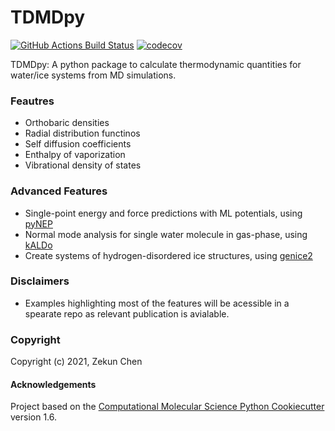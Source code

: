 TDMDpy
==============================
[//]: # (Badges)
[![GitHub Actions Build Status](https://github.com/REPLACE_WITH_OWNER_ACCOUNT/tdmdpy/workflows/CI/badge.svg)](https://github.com/REPLACE_WITH_OWNER_ACCOUNT/tdmdpy/actions?query=workflow%3ACI)
[![codecov](https://codecov.io/gh/REPLACE_WITH_OWNER_ACCOUNT/TDMDpy/branch/master/graph/badge.svg)](https://codecov.io/gh/REPLACE_WITH_OWNER_ACCOUNT/TDMDpy/branch/master)


TDMDpy: A python package to calculate thermodynamic quantities for water/ice systems from MD simulations.

### Feautres
* Orthobaric densities
* Radial distribution functinos
* Self diffusion coefficients
* Enthalpy of vaporization
* Vibrational density of states

### Advanced Features
* Single-point energy and force predictions with ML potentials, using [pyNEP](https://github.com/bigd4/PyNEP)
* Normal mode analysis for single water molecule in gas-phase, using [kALDo](https://github.com/nanotheorygroup/kaldo)
* Create systems of hydrogen-disordered ice structures, using [genice2](https://github.com/vitroid/GenIce)

### Disclaimers
* Examples highlighting most of the features will be acessible in a spearate repo as relevant publication is avialable. 

### Copyright

Copyright (c) 2021, Zekun Chen


#### Acknowledgements
 
Project based on the 
[Computational Molecular Science Python Cookiecutter](https://github.com/molssi/cookiecutter-cms) version 1.6.
